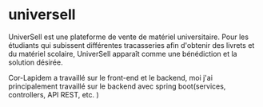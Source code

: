 # universell
UniverSell est une plateforme de vente de matériel universitaire. Pour les étudiants qui subissent différentes tracasseries afin d'obtenir des livrets et du matériel scolaire, UniverSell apparaît comme une bénédiction et la solution désirée.


Cor-Lapidem a travaillé sur le front-end et le backend, moi j'ai principalement travaillé sur le backend avec spring boot(services, controllers, API REST, etc. )
